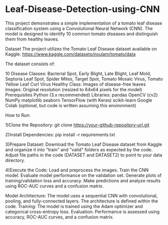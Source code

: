 # Leaf-Disease-Detection-using-CNN
This project demonstrates a simple implementation of a tomato leaf disease classification system using a Convolutional Neural Network (CNN). The model is designed to identify 10 common tomato diseases and distinguish them from healthy leaves.

Dataset
The project utilizes the Tomato Leaf Disease dataset available on Kaggle: https://www.kaggle.com/datasets/noulam/tomato/data

The dataset consists of:

10 Disease Classes: Bacterial Spot, Early Blight, Late Blight, Leaf Mold, Septoria Leaf Spot, Spider Mites, Target Spot, Tomato Mosaic Virus, Tomato Yellow Leaf Curl Virus
Healthy Class: Images of disease-free leaves
Images: Original resolution (resized to 64x64 pixels for the model)
Prerequisites
Python (3.x recommended)
Libraries:
pandas
OpenCV (cv2)
NumPy
matplotlib
seaborn
TensorFlow (with Keras)
scikit-learn
Google Colab (optional, but code is written assuming this environment)

How to Run:

1)Clone the Repository:
  git clone https://your-github-repository-url.git

2)Install Dependencies:
  pip install -r requirements.txt 

3)Prepare Dataset:
  Download the Tomato Leaf Disease dataset from Kaggle and organize it into "train" and "valid" folders as expected by the     code.
  Adjust file paths in the code (DATASET and DATASET2) to point to your data directory.
  
4)Execute the Code: 
  Load and preprocess the images.
  Train the CNN model.
  Evaluate model performance on the validation set.
  Generate plots of training/validation loss and accuracy.
  Make predictions and analyze results using ROC-AUC curves and a confusion matrix.

Model
Architecture: The model uses a sequential CNN with convolutional, pooling, and fully-connected layers. The architecture is defined within the code.
Training: The model is trained using the Adam optimizer and categorical cross-entropy loss.
Evaluation: Performance is assessed using accuracy, ROC-AUC curves, and a confusion matrix.
